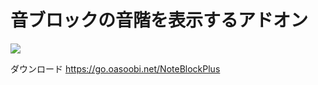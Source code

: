 
# 音ブロックの音階を表示するアドオン

<img src="https://img.shields.io/github/downloads/oasoobi/noteblockplus/total?style=for-the-badge&labelColor=black&color=lightblue">

ダウンロード
https://go.oasoobi.net/NoteBlockPlus
